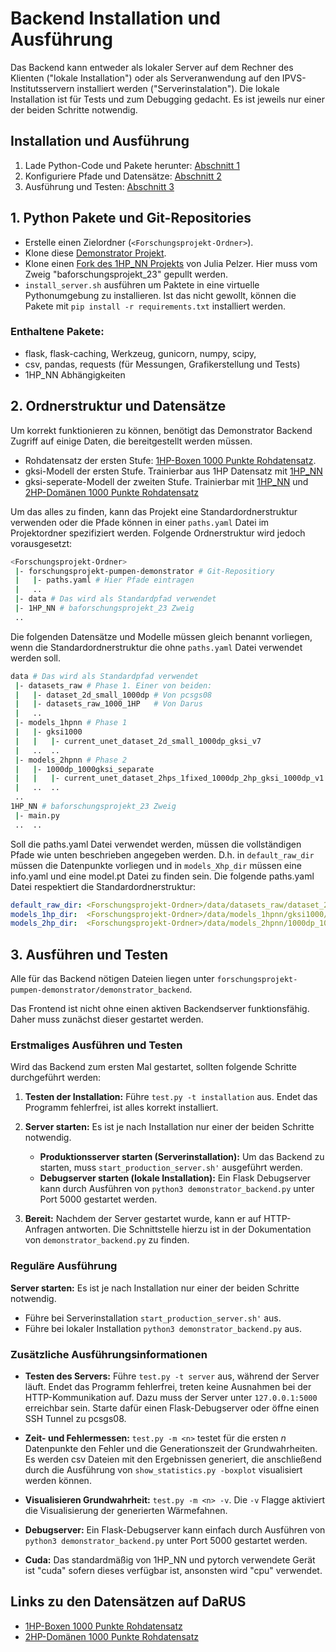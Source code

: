 # Backend Installation und Ausführung

Das Backend kann entweder als lokaler Server auf dem Rechner des Klienten ("lokale Installation") oder als Serveranwendung auf den IPVS-Institutsservern installiert werden ("Serverinstalation").
Die lokale Installation ist für Tests und zum Debugging gedacht.
Es ist jeweils nur einer der beiden Schritte notwendig.

## Installation und Ausführung
1. Lade Python-Code und Pakete herunter: [Abschnitt 1](##1.-Python-Pakete-und-Git-Repositories)
2. Konfiguriere Pfade und Datensätze: [Abschnitt 2](##2.-Ordnerstruktur-und-Datensätze)
3. Ausführung und Testen: [Abschnitt 3](##3.-Ausführen-und-Testen)

## 1. Python Pakete und Git-Repositories

- Erstelle einen Zielordner (`<Forschungsprojekt-Ordner>`).
- Klone diese [Demonstrator Projekt](https://github.com/FabioTucciarone/forschungsprojekt-pumpen-demonstrator).
- Klone einen [Fork des 1HP_NN Projekts](https://github.com/FabioTucciarone/1HP_NN/tree/baforschungsprojekt_23) von Julia Pelzer.
Hier muss vom Zweig "baforschungsprojekt_23" gepullt werden.
- `install_server.sh` ausführen um Paktete in eine virtuelle Pythonumgebung zu installieren.
Ist das nicht gewollt, können die Pakete mit `pip install -r requirements.txt` installiert werden.

### Enthaltene Pakete:

- flask, flask-caching, Werkzeug, gunicorn, numpy, scipy, 
- csv, pandas, requests (für Messungen, Grafikerstellung und Tests)
- 1HP_NN Abhängigkeiten


## 2. Ordnerstruktur und Datensätze

Um korrekt funktionieren zu können, benötigt das Demonstrator Backend Zugriff auf einige Daten, die bereitgestellt werden müssen.

- Rohdatensatz der ersten Stufe: [1HP-Boxen 1000 Punkte Rohdatensatz](https://doi.org/10.18419/darus-3650).
- gksi-Modell der ersten Stufe. Trainierbar aus 1HP Datensatz mit [1HP_NN](https://github.com/JuliaPelzer/1HP_NN)
- gksi-seperate-Modell der zweiten Stufe. Trainierbar mit [1HP_NN](https://github.com/JuliaPelzer/1HP_NN) und [2HP-Domänen 1000 Punkte Rohdatensatz](https://doi.org/10.18419/darus-3652)

Um das alles zu finden, kann das Projekt eine Standardordnerstruktur verwenden oder die Pfade können in einer `paths.yaml` Datei im Projektordner spezifiziert werden. 
Folgende Ordnerstruktur wird jedoch vorausgesetzt:

```bash
<Forschungsprojekt-Ordner>
 |- forschungsprojekt-pumpen-demonstrator # Git-Repositiory
 |   |- paths.yaml # Hier Pfade eintragen
 |   ..
 |- data # Das wird als Standardpfad verwendet
 |- 1HP_NN # baforschungsprojekt_23 Zweig
 ..
```

Die folgenden Datensätze und Modelle müssen gleich benannt vorliegen, wenn die Standardordnerstruktur die ohne `paths.yaml` Datei verwendet werden soll.
```bash
data # Das wird als Standardpfad verwendet
 |- datasets_raw # Phase 1. Einer von beiden:
 |   |- dataset_2d_small_1000dp # Von pcsgs08
 |   |- datasets_raw_1000_1HP   # Von Darus
 |   ..
 |- models_1hpnn # Phase 1
 |   |- gksi1000
 |   |   |- current_unet_dataset_2d_small_1000dp_gksi_v7
 |   ..  ..
 |- models_2hpnn # Phase 2
 |   |- 1000dp_1000gksi_separate
 |   |   |- current_unet_dataset_2hps_1fixed_1000dp_2hp_gksi_1000dp_v1
 |   ..  ..
 ..
1HP_NN # baforschungsprojekt_23 Zweig
 |- main.py 
 ..  ..
```

Soll die paths.yaml Datei verwendet werden, müssen die vollständigen Pfade wie unten beschrieben angegeben werden.
D.h. in `default_raw_dir` müssen die Datenpunkte vorliegen und in `models_Xhp_dir` müssen eine info.yaml und eine model.pt Datei zu finden sein.
Die folgende paths.yaml Datei respektiert die Standardordnerstruktur:

```yaml
default_raw_dir: <Forschungsprojekt-Ordner>/data/datasets_raw/dataset_2d_small_1000dp # Phase 1
models_1hp_dir:  <Forschungsprojekt-Ordner>/data/models_1hpnn/gksi1000/current_unet_dataset_2d_small_1000dp_gksi_v7 # Phase 1 und 2
models_2hp_dir:  <Forschungsprojekt-Ordner>/data/models_2hpnn/1000dp_1000gksi_separate/current_unet_dataset_2hps_1fixed_1000dp_2hp_gksi_1000dp_v1 # Phase 2
```

## 3. Ausführen und Testen
Alle für das Backend nötigen Dateien liegen unter `forschungsprojekt-pumpen-demonstrator/demonstrator_backend`.

Das Frontend ist nicht ohne einen aktiven Backendserver funktionsfähig.
Daher muss zunächst dieser gestartet werden.

### Erstmaliges Ausführen und Testen

Wird das Backend zum ersten Mal gestartet, sollten folgende Schritte durchgeführt werden:

1. **Testen der Installation:** Führe `test.py -t installation` aus. Endet das Programm fehlerfrei, ist alles korrekt installiert.

2. **Server starten:** Es ist je nach Installation nur einer der beiden Schritte notwendig.
   - **Produktionsserver starten (Serverinstallation):** Um das Backend zu starten, muss `start_production_server.sh'` ausgeführt werden. 
   - **Debugserver starten (lokale Installation):** Ein Flask Debugserver kann durch Ausführen von `python3 demonstrator_backend.py` unter Port 5000 gestartet werden.

3. **Bereit:** Nachdem der Server gestartet wurde, kann er auf HTTP-Anfragen antworten.
Die Schnittstelle hierzu ist in der Dokumentation von `demonstrator_backend.py` zu finden.

### Reguläre Ausführung

**Server starten:** Es ist je nach Installation nur einer der beiden Schritte notwendig.
- Führe bei Serverinstallation `start_production_server.sh'` aus.
- Führe bei lokaler Installation  `python3 demonstrator_backend.py` aus.

### Zusätzliche Ausführungsinformationen

- **Testen des Servers:** Führe `test.py -t server` aus, während der Server läuft. Endet das Programm fehlerfrei, treten keine Ausnahmen bei der HTTP-Kommunikation auf. Dazu muss der Server unter `127.0.0.1:5000` erreichbar sein. Starte dafür einen Flask-Debugserver oder öffne einen SSH Tunnel zu pcsgs08.

- **Zeit- und Fehlermessen:** `test.py -m <n>` testet für die ersten $n$ Datenpunkte den Fehler und die Generationszeit der Grundwahrheiten.
Es werden csv Dateien mit den Ergebnissen generiert, die anschließend durch die Ausführung von `show_statistics.py -boxplot` visualisiert werden können.

- **Visualisieren Grundwahrheit:** `test.py -m <n> -v`. Die `-v` Flagge aktiviert die Visualisierung der generierten Wärmefahnen.

- **Debugserver:** Ein Flask-Debugserver kann einfach durch Ausführen von `python3 demonstrator_backend.py` unter Port 5000 gestartet werden.

- **Cuda:** Das standardmäßig von 1HP_NN und pytorch verwendete Gerät ist "cuda" sofern dieses verfügbar ist, ansonsten wird "cpu" verwendet.

## Links zu den Datensätzen auf DaRUS
- [1HP-Boxen 1000 Punkte Rohdatensatz](https://doi.org/10.18419/darus-3650)
- [2HP-Domänen 1000 Punkte Rohdatensatz](https://doi.org/10.18419/darus-3652)
